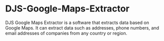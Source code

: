 # DJS-Google-Maps-Extractor
DJS Google Maps Extractor is a software that extracts data based on Google Maps. It can extract data such as addresses, phone numbers, and email addresses of companies from any country or region.
